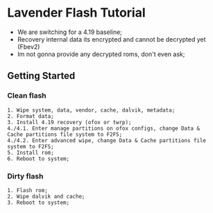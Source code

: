 # Lavender Flash Tutorial
* We are switching for a 4.19 baseline;
* Recovery internal data its encrypted and cannot be decrypted yet (Fbev2)
* Im not gonna provide any decrypted roms, don't even ask;

## Getting Started

### Clean flash

```
1. Wipe system, data, vendor, cache, dalvik, metadata;
2. Format data;
3. Install 4.19 recovery (ofox or twrp);
4./4.1. Enter manage partitions on ofox configs, change Data & Cache partitions file system to F2FS;
4./4.2. Enter advanced wipe, change Data & Cache partitions file system to F2FS;
5. Install rom;
6. Reboot to system;
```

### Dirty flash 
```
1. Flash rom;
2. Wipe dalvik and cache;
3. Reboot to system;
```
